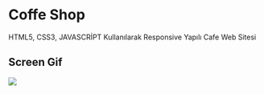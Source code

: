 # Coffe Shop

HTML5, CSS3, JAVASCRİPT Kullanılarak Responsive Yapılı Cafe Web Sitesi

<h2>Screen Gif</h2>

![](screen.gif)
